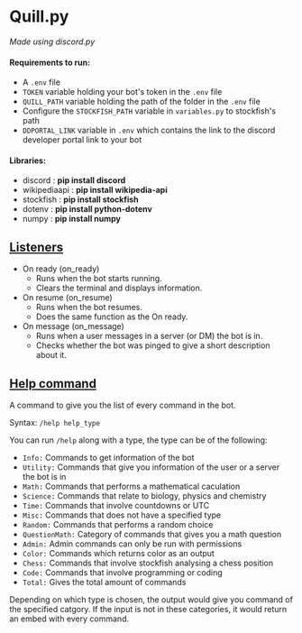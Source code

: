 # **Quill.py**

*Made using discord.py*

#### Requirements to run:
- A `.env` file
- `TOKEN` variable holding your bot's token in the `.env` file
- `QUILL_PATH` variable holding the path of the folder in the `.env` file
- Configure the `STOCKFISH_PATH` variable in `variables.py` to stockfish's path
- `DDPORTAL_LINK` variable in `.env` which contains the link to the discord developer portal link to your bot

#### Libraries:
- discord       : **pip install discord**
- wikipediaapi  : **pip install wikipedia-api**
- stockfish     : **pip install stockfish**
- dotenv        : **pip install python-dotenv**
- numpy         : **pip install numpy**

## <u>Listeners</u>

- On ready (on_ready)
    - Runs when the bot starts running.
    - Clears the terminal and displays information.
- On resume (on_resume)
    - Runs when the bot resumes.
    - Does the same function as the On ready.
- On message (on_message)
    - Runs when a user messages in a server (or DM) the bot is in.
    - Checks whether the bot was pinged to give a short description about it.

## <u>Help command</u>

A command to give you the list of every command in the bot.

Syntax: `/help help_type`

You can run `/help` along with a type, the type can be of the following:

- `Info:` Commands to get information of the bot
- `Utility:` Commands that give you information of the user or a server the bot is in
- `Math:` Commands that performs a mathematical caculation
- `Science:` Commands that relate to biology, physics and chemistry
- `Time:` Commands that involve countdowns or UTC
- `Misc:` Commands that does not have a specified type
- `Random:` Commands that performs a random choice
- `QuestionMath:` Category of commands that gives you a math question
- `Admin:` Admin commands can only be run with permissions
- `Color:` Commands which returns color as an output
- `Chess:` Commands that involve stockfish analysing a chess position
- `Code:` Commands that involve programming or coding
- `Total:` Gives the total amount of commands

Depending on which type is chosen, the output would give you command of the specified catgory. If the input is not in these categories, it would return an embed with every command.